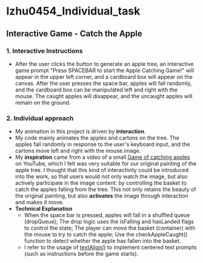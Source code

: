 # lzhu0454_Individual_task
## Interactive Game - Catch the Apple 
### 1. Interactive Instructions
- After the user clicks the button to generate an apple tree, an interactive game prompt "Press SPACEBAR to start the Apple Catching Game!" will appear in the upper left corner, and a cardboard box will appear on the canvas. After the user presses the space bar, apples will fall randomly, and the cardboard box can be manipulated left and right with the mouse. The caught apples will disappear, and the uncaught apples will remain on the ground.

### 2. Individual approach
- My animation in this project is driven by **interaction**. 
- My code mainly animates the apples and cartons on the tree. The apples fall randomly in response to the user's keyboard input, and the cartons move left and right with the mouse.image.
- My **inspiration** came from a video of a small [Game of catching apples](https://www.youtube.com/watch?v=7NN5v2wSL4U) on YouTube, which I felt was very suitable for our original painting of the apple tree. I thought that this kind of interactivity could be introduced into the work, so that users would not only watch the image, but also actively participate in the image content: by controlling the basket to catch the apples falling from the tree. This not only retains the beauty of the original painting, but also **activates** the image through interaction and makes it move.
- **Technical Explanation**
  - When the space bar is pressed, apples will fall in a shuffled queue (dropQueue); The drop logic uses the isFalling and hasLanded flags to control the state; The player can move the basket (container) with the mouse to try to catch the apple; Use the checkAppleCaught() function to detect whether the apple has fallen into the basket.
  - I refer to the usage of [textAlign()](https://p5js.org/reference/p5/textAlign/) to implement centered text prompts (such as instructions before the game starts).